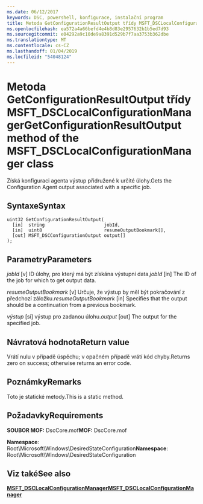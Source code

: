 ```yaml
---
ms.date: 06/12/2017
keywords: DSC, powershell, konfigurace, instalační program
title: Metoda GetConfigurationResultOutput třídy MSFT_DSCLocalConfigurationManager
ms.openlocfilehash: ea572a4a66befd4e4b8d83e2957632b1b5ed7d93
ms.sourcegitcommit: e04292a9c10de9a8391d529b7f7aa3753b362dbe
ms.translationtype: MT
ms.contentlocale: cs-CZ
ms.lasthandoff: 01/04/2019
ms.locfileid: "54048124"
---
```

# <a name="getconfigurationresultoutput-method-of-the-msftdsclocalconfigurationmanager-class"></a><span data-ttu-id="c0e80-103">Metoda GetConfigurationResultOutput třídy MSFT_DSCLocalConfigurationManager</span><span class="sxs-lookup"><span data-stu-id="c0e80-103">GetConfigurationResultOutput method of the MSFT_DSCLocalConfigurationManager class</span></span>

<span data-ttu-id="c0e80-104">Získá konfiguraci agenta výstup přidružené k určité úlohy.</span><span class="sxs-lookup"><span data-stu-id="c0e80-104">Gets the Configuration Agent output associated with a specific job.</span></span>

## <a name="syntax"></a><span data-ttu-id="c0e80-105">Syntaxe</span><span class="sxs-lookup"><span data-stu-id="c0e80-105">Syntax</span></span>

```mof
uint32 GetConfigurationResultOutput(
  [in]  string                      jobId,
  [in]  uint8                       resumeOutputBookmark[],
  [out] MSFT_DSCConfigurationOutput output[]
);
```

## <a name="parameters"></a><span data-ttu-id="c0e80-106">Parametry</span><span class="sxs-lookup"><span data-stu-id="c0e80-106">Parameters</span></span>

<span data-ttu-id="c0e80-107">*jobId* \[v\] ID úlohy, pro který má být získána výstupní data.</span><span class="sxs-lookup"><span data-stu-id="c0e80-107">*jobId* \[in\] The ID of the job for which to get output data.</span></span>

<span data-ttu-id="c0e80-108">*resumeOutputBookmark* \[v\] Určuje, že výstup by měl být pokračování z předchozí záložku.</span><span class="sxs-lookup"><span data-stu-id="c0e80-108">*resumeOutputBookmark* \[in\] Specifies that the output should be a continuation from a previous bookmark.</span></span>

<span data-ttu-id="c0e80-109">*výstup* \[si\] výstup pro zadanou úlohu.</span><span class="sxs-lookup"><span data-stu-id="c0e80-109">*output* \[out\] The output for the specified job.</span></span>

## <a name="return-value"></a><span data-ttu-id="c0e80-110">Návratová hodnota</span><span class="sxs-lookup"><span data-stu-id="c0e80-110">Return value</span></span>

<span data-ttu-id="c0e80-111">Vrátí nulu v případě úspěchu; v opačném případě vrátí kód chyby.</span><span class="sxs-lookup"><span data-stu-id="c0e80-111">Returns zero on success; otherwise returns an error code.</span></span>

## <a name="remarks"></a><span data-ttu-id="c0e80-112">Poznámky</span><span class="sxs-lookup"><span data-stu-id="c0e80-112">Remarks</span></span>

<span data-ttu-id="c0e80-113">Toto je statické metody.</span><span class="sxs-lookup"><span data-stu-id="c0e80-113">This is a static method.</span></span>

## <a name="requirements"></a><span data-ttu-id="c0e80-114">Požadavky</span><span class="sxs-lookup"><span data-stu-id="c0e80-114">Requirements</span></span>

<span data-ttu-id="c0e80-115">**SOUBOR MOF:** DscCore.mof</span><span class="sxs-lookup"><span data-stu-id="c0e80-115">**MOF:** DscCore.mof</span></span>

<span data-ttu-id="c0e80-116">**Namespace**: Root\Microsoft\Windows\DesiredStateConfiguration</span><span class="sxs-lookup"><span data-stu-id="c0e80-116">**Namespace**: Root\Microsoft\Windows\DesiredStateConfiguration</span></span>

## <a name="see-also"></a><span data-ttu-id="c0e80-117">Viz také</span><span class="sxs-lookup"><span data-stu-id="c0e80-117">See also</span></span>

[<span data-ttu-id="c0e80-118">**MSFT_DSCLocalConfigurationManager**</span><span class="sxs-lookup"><span data-stu-id="c0e80-118">**MSFT_DSCLocalConfigurationManager**</span></span>](msft-dsclocalconfigurationmanager.md)